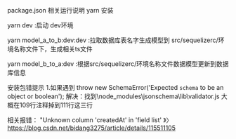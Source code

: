 <!--
 * @Description:
 * @version:
 * @Author: 香菜
 * @Date: 2023-12-12 10:43:17
 * @LastEditors: Please set LastEditors
 * @LastEditTime: 2024-11-29 14:52:31
-->

package.json 相关运行说明
yarn 安装

yarn dev :启动 dev环境

yarn  model_a_to_b:dev:dev  :拉取数据库表名字生成模型到 src/sequelizerc/环境名称文件下，生成相关ts文件

yarn model_b_to_a:dev :根据src/sequelizerc/环境名称文件数据模型更新到数据库信息





安装包错提示
1.如果遇到 throw new SchemaError('Expected `schema` to be an object or boolean');
解决：找到\node_modules\jsonschema\lib\validator.js  大概在109行注释掉到111行这三行




相关报错：
"Unknown column 'createdAt' in 'field list'   》〉https://blog.csdn.net/bidang3275/article/details/115511105



